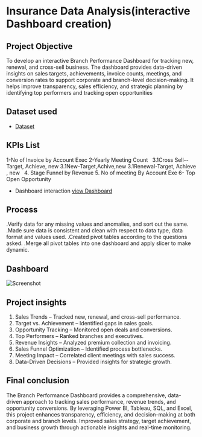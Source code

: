 # Insurance Data Analysis(interactive  Dashboard creation)
## Project Objective
To develop an interactive Branch Performance Dashboard for tracking new, renewal, and cross-sell business. The dashboard provides data-driven insights on sales targets, achievements, invoice counts, meetings, and conversion rates to support corporate and branch-level decision-making.
It helps improve transparency, sales efficiency, and strategic planning by identifying top performers and tracking open opportunities

## Dataset used
- <a href="https://github.com/veenadhari-DA/Data-Analysis-Dashboard/tree/main/Dataset">Dataset</a>

## KPIs List
1-No of Invoice by Account Exec
2-Yearly Meeting Count
 
3.1Cross Sell--Target, Achieve, new
3.1New-Target,Achive,new
3.1Renewal-Target, Achieve , new
 
4. Stage Funnel by Revenue
5. No of meeting By Account Exe
6- Top Open Opportunity

- Dashboard interaction <a href="https://github.com/veenadhari-DA/Data-Analysis-Dashboard/blob/main/Screenshot%20.png">view Dashboard</a>

## Process
.Verify data for any missing values and anomalies, and sort out the same.
.Made sure data is consistent and clean with respect to data type, data format and values used.
.Created pivot tables according to the questions asked.
.Merge all pivot tables into one dashboard and apply slicer to make dynamic.

## Dashboard

![Screenshot ](https://github.com/user-attachments/assets/cd5545b4-2a15-43ee-859b-26e177ac9694)

## Project insights
1.	Sales Trends – Tracked new, renewal, and cross-sell performance.
2.	Target vs. Achievement – Identified gaps in sales goals.
3.	Opportunity Tracking – Monitored open deals and conversions.
4.	Top Performers – Ranked branches and executives.
5.	Revenue Insights – Analyzed premium collection and invoicing.
6.	Sales Funnel Optimization – Identified process bottlenecks.
7.	Meeting Impact – Correlated client meetings with sales success.
8.	Data-Driven Decisions – Provided insights for strategic growth.

## Final conclusion

The Branch Performance Dashboard provides a comprehensive, data-driven approach to tracking sales performance, revenue trends, and opportunity conversions. By leveraging Power BI, Tableau, SQL, and Excel, this project enhances transparency, efficiency, and decision-making at both corporate and branch levels.
Improved sales strategy, target achievement, and business growth through actionable insights and real-time monitoring.




